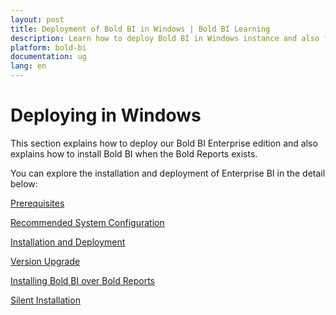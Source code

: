 ```yaml
---
layout: post
title: Deployment of Bold BI in Windows | Bold BI Learning
description: Learn how to deploy Bold BI in Windows instance and also find how it can be installed on top of Bold Reports if installed already.
platform: bold-bi
documentation: ug
lang: en
---
```


# Deploying in Windows

This section explains how to deploy our Bold BI Enterprise edition and also explains how to install Bold BI when the Bold Reports exists.

You can explore the installation and deployment of Enterprise BI in the detail below:

[Prerequisites](/deploying-bold-bi/deploying-in-windows/prerequisites-windows/)

[Recommended System Configuration](/deploying-bold-bi/deploying-in-windows/recommended-system-configuration/)

[Installation and Deployment](/deploying-bold-bi/deploying-in-windows/installation-and-deployment/)

[Version Upgrade](/deploying-bold-bi/deploying-in-windows/upgrade-to-latest/)

[Installing Bold BI over Bold Reports](/deploying-bold-bi/deploying-in-windows/install-when-bold-report-exist/)

[Silent Installation](/deploying-bold-bi/deploying-in-windows/silent-installation/)